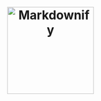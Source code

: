<h1 align="center">
  <br>
  <a href="http://www.amitmerchant.com/electron-markdownify">
    <img src="https://github.com/user-attachments/assets/d556f21a-a1a7-41f6-91b4-07a8eac04e24" alt="Markdownify" width="200"></a>
  <br>
  <br>
</h1>

